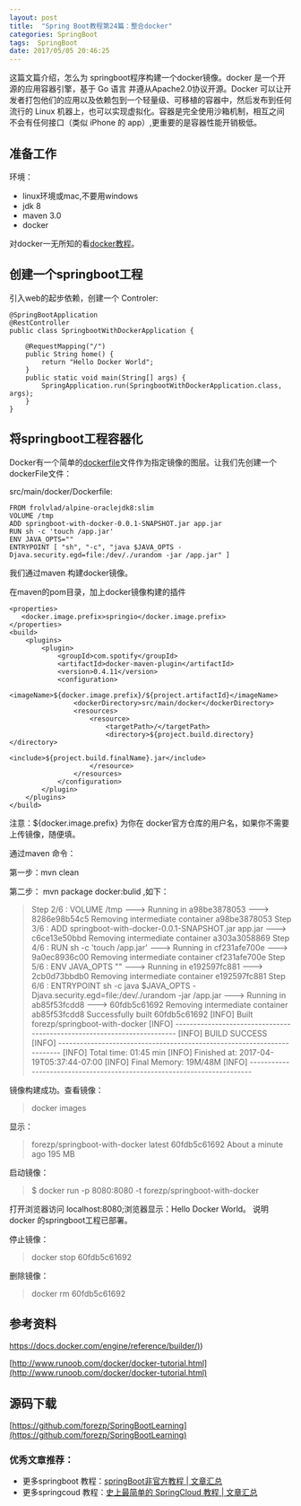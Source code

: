 ```yaml
---
layout: post
title:  "Spring Boot教程第24篇：整合docker"
categories: SpringBoot
tags:  SpringBoot
date: 2017/05/05 20:46:25 
---
```





这篇文篇介绍，怎么为 springboot程序构建一个docker镜像。docker 是一个开源的应用容器引擎，基于 Go 语言 并遵从Apache2.0协议开源。Docker 可以让开发者打包他们的应用以及依赖包到一个轻量级、可移植的容器中，然后发布到任何流行的 Linux 机器上，也可以实现虚拟化。容器是完全使用沙箱机制，相互之间不会有任何接口（类似 iPhone 的 app）,更重要的是容器性能开销极低。

<!--more-->
 
## 准备工作

环境：

* linux环境或mac,不要用windows
* jdk 8
* maven 3.0
* docker

对docker一无所知的看[docker教程](http://www.runoob.com/docker/docker-tutorial.html)。


## 创建一个springboot工程

引入web的起步依赖，创建一个 Controler:

```
@SpringBootApplication
@RestController
public class SpringbootWithDockerApplication {

	@RequestMapping("/")
	public String home() {
		return "Hello Docker World";
	}
	public static void main(String[] args) {
		SpringApplication.run(SpringbootWithDockerApplication.class, args);
	}
}

```
## 将springboot工程容器化

Docker有一个简单的[dockerfile](https://docs.docker.com/engine/reference/builder/)文件作为指定镜像的图层。让我们先创建一个 dockerFile文件：

src/main/docker/Dockerfile:

```
FROM frolvlad/alpine-oraclejdk8:slim
VOLUME /tmp
ADD springboot-with-docker-0.0.1-SNAPSHOT.jar app.jar
RUN sh -c 'touch /app.jar'
ENV JAVA_OPTS=""
ENTRYPOINT [ "sh", "-c", "java $JAVA_OPTS -Djava.security.egd=file:/dev/./urandom -jar /app.jar" ]

```

我们通过maven 构建docker镜像。

在maven的pom目录，加上docker镜像构建的插件

```
<properties>
   <docker.image.prefix>springio</docker.image.prefix>
</properties>
<build>
    <plugins>
        <plugin>
            <groupId>com.spotify</groupId>
            <artifactId>docker-maven-plugin</artifactId>
            <version>0.4.11</version>
            <configuration>
                <imageName>${docker.image.prefix}/${project.artifactId}</imageName>
                <dockerDirectory>src/main/docker</dockerDirectory>
                <resources>
                    <resource>
                        <targetPath>/</targetPath>
                        <directory>${project.build.directory}</directory>
                        <include>${project.build.finalName}.jar</include>
                    </resource>
                </resources>
            </configuration>
        </plugin>
    </plugins>
</build>

```

注意：${docker.image.prefix} 为你在 docker官方仓库的用户名，如果你不需要上传镜像，随便填。

通过maven 命令：

第一步：mvn clean

第二步： mvn package docker:bulid ,如下：

>Step 2/6 : VOLUME /tmp
 ---> Running in a98be3878053
 ---> 8286e98b54c5
Removing intermediate container a98be3878053
Step 3/6 : ADD springboot-with-docker-0.0.1-SNAPSHOT.jar app.jar
 ---> c6ce13e50bbd
Removing intermediate container a303a3058869
Step 4/6 : RUN sh -c 'touch /app.jar'
 ---> Running in cf231afe700e
 ---> 9a0ec8936c00
Removing intermediate container cf231afe700e
Step 5/6 : ENV JAVA_OPTS ""
 ---> Running in e192597fc881
 ---> 2cb0d73bbdb0
Removing intermediate container e192597fc881
Step 6/6 : ENTRYPOINT sh -c java $JAVA_OPTS -Djava.security.egd=file:/dev/./urandom -jar /app.jar
 ---> Running in ab85f53fcdd8
 ---> 60fdb5c61692
Removing intermediate container ab85f53fcdd8
Successfully built 60fdb5c61692
[INFO] Built forezp/springboot-with-docker
[INFO] ------------------------------------------------------------------------
>[INFO] BUILD SUCCESS
[INFO] ------------------------------------------------------------------------
[INFO] Total time: 01:45 min
[INFO] Finished at: 2017-04-19T05:37:44-07:00
[INFO] Final Memory: 19M/48M
[INFO] ------------------------------------------------------------------------


镜像构建成功。查看镜像：

> docker images

显示：
>forezp/springboot-with-docker   latest              60fdb5c61692        About a minute ago   195 MB

启动镜像：
>$ docker run -p 8080:8080 -t forezp/springboot-with-docker

打开浏览器访问  localhost:8080;浏览器显示：Hello Docker World。
说明docker 的springboot工程已部署。

停止镜像：
>docker stop 60fdb5c61692

删除镜像：
>docker rm 60fdb5c61692


## 参考资料

[https://docs.docker.com/engine/reference/builder/)](https://docs.docker.com/engine/reference/builder/))

[http://www.runoob.com/docker/docker-tutorial.html](http://www.runoob.com/docker/docker-tutorial.html)

## 源码下载
[https://github.com/forezp/SpringBootLearning](https://github.com/forezp/SpringBootLearning)

### 优秀文章推荐：

* 更多springboot 教程：[springBoot非官方教程 | 文章汇总](http://blog.csdn.net/forezp/article/details/70341818)
* 更多springcoud 教程：[史上最简单的 SpringCloud 教程 |  文章汇总](http://blog.csdn.net/forezp/article/details/70148833)
